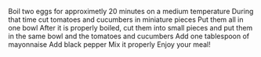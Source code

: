 Boil two eggs for approximetly 20 minutes on a medium temperature
During that time cut tomatoes and cucumbers in miniature pieces
Put them all in one bowl
After it is properly boiled, cut them into small pieces and put them in the same bowl and the tomatoes and cucumbers
Add one tablespoon of mayonnaise
Add black pepper
Mix it properly
Enjoy your meal!